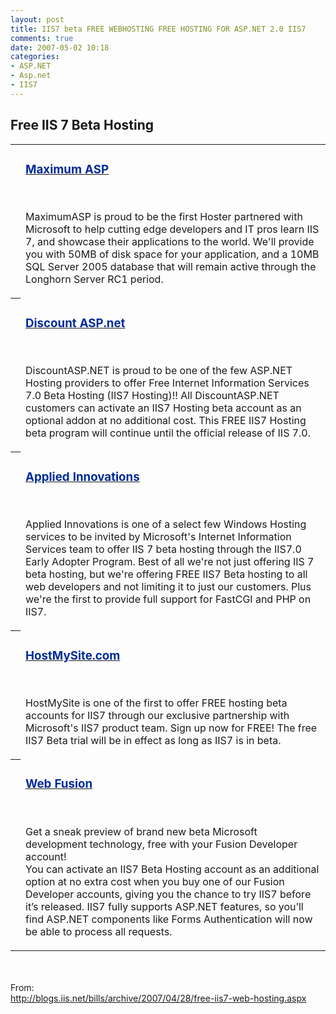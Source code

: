 ```yaml
---
layout: post
title: IIS7 beta FREE WEBHOSTING FREE HOSTING FOR ASP.NET 2.0 IIS7
comments: true
date: 2007-05-02 10:18
categories:
- ASP.NET
- Asp.net
- IIS7
---
```


<h2 class="first bucket-header">Free IIS 7 Beta Hosting</h2>
<table class="row-fade" cellspacing="0" cellpadding="0"><tbody>
<tr>
<th class="column-downloads">
<br /><br />
</th>
<td class="column-name">
<h3><a href="https://iis7.maximumaspbeta.com/"><font color="#002c99">Maximum ASP</font></a></h3>
<br /><p>MaximumASP is proud to be the first Hoster partnered with Microsoft to help cutting edge developers and IT pros learn IIS 7, and showcase their applications to the world. We'll provide you with 50MB of disk space for your application, and a 10MB SQL Server 2005 database that will remain active through the Longhorn Server RC1 period.</p>
</td>
</tr>
<tr>
<th class="column-downloads">
<br /><br />
</th>
<td class="column-name">
<h3><a href="http://www.discountasp.net/sp_iis7hosting.aspx"><font color="#002c99">Discount ASP.net</font></a></h3>
<br /><p>DiscountASP.NET is proud to be one of the few ASP.NET Hosting providers to offer Free Internet Information Services 7.0 Beta Hosting (IIS7 Hosting)!! All DiscountASP.NET customers can activate an IIS7 Hosting beta account as an optional addon at no additional cost. This FREE IIS7 Hosting beta program will continue until the official release of IIS 7.0.</p>
</td>
</tr>
<tr>
<th class="column-downloads">
<br /><br />
</th>
<td class="column-name">
<h3><a href="http://www.appliedi.net/iis7-hosting/"><font color="#002c99">Applied Innovations</font></a></h3>
<br /><p>Applied Innovations is one of a select few Windows Hosting services to be invited by Microsoft's Internet Information Services team to offer IIS 7 beta hosting through the IIS7.0 Early Adopter Program. Best of all we're not just offering IIS 7 beta hosting, but we're offering FREE IIS7 Beta hosting to all web developers and not limiting it to just our customers. Plus we're the first to provide full support for FastCGI and PHP on IIS7.</p>
</td>
</tr>
<tr>
<th class="column-downloads">
<br /><br />
</th>
<td class="column-name">
<h3><a href="http://www.hostmysite.com/iis7/"><font color="#002c99">HostMySite.com</font></a></h3>
<br /><p>HostMySite is one of the first to offer FREE hosting beta accounts for IIS7 through our exclusive partnership with Microsoft's IIS7 product team. Sign up now for FREE! The free IIS7 Beta trial will be in effect as long as IIS7 is in beta. </p>
</td>
</tr>
<tr>
<th class="column-downloads">
<br /><br />
</th>
<td class="column-name">
<h3><a href="http://www.webfusion.co.uk/webhosting/hosting.php?package=fusion_developer_.net_2.0&amp;platform=Windows"><font color="#002c99">Web Fusion</font></a></h3>
<br /><p>Get a sneak preview of brand new beta Microsoft development technology, free with your Fusion Developer account! <br />You can activate an IIS7 Beta Hosting account as an additional option at no extra cost when you buy one of our Fusion Developer accounts, giving you the chance to try IIS7 before it’s released. IIS7 fully supports ASP.NET features, so you’ll find ASP.NET components like Forms Authentication will now be able to process all requests. </p>
</td>
</tr>
</tbody></table>
<p><br /><br />From:<a href="http://blogs.iis.net/bills/archive/2007/04/28/free-iis7-web-hosting.aspx"><br />http://blogs.iis.net/bills/archive/2007/04/28/free-iis7-web-hosting.aspx</a></p>				
